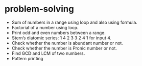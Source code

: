 # problem-solving

- Sum of numbers in a range using loop and also using formula.
- Factorial of a number using loop.
- Print odd and even numbers between a range.
- Stern’s diatomic series: 1 4 2 3 3 2 4 1 for input 4.
-  Check whether the number is abundant number or not.
-  Check whether the number is Pronic number or not.
-  Find GCD and LCM of two numbers.
-  Pattern printing
